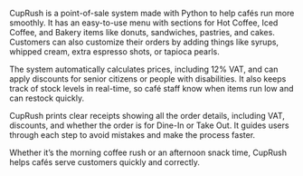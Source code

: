 CupRush is a point-of-sale system made with Python to help cafés run more smoothly. It has an easy-to-use menu with sections for Hot Coffee, Iced Coffee, and Bakery items like donuts, sandwiches, pastries, and cakes. Customers can also customize their orders by adding things like syrups, whipped cream, extra espresso shots, or tapioca pearls.

The system automatically calculates prices, including 12% VAT, and can apply discounts for senior citizens or people with disabilities. It also keeps track of stock levels in real-time, so café staff know when items run low and can restock quickly.

CupRush prints clear receipts showing all the order details, including VAT, discounts, and whether the order is for Dine-In or Take Out. It guides users through each step to avoid mistakes and make the process faster.

Whether it’s the morning coffee rush or an afternoon snack time, CupRush helps cafés serve customers quickly and correctly.
